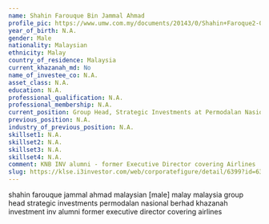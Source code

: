 ```yaml
---
name: Shahin Farouque Bin Jammal Ahmad
profile_pic: https://www.umw.com.my/documents/20143/0/Shahin+Faroque2-03.png/aaceb24b-3f43-3ee0-3e5a-ca035543d00a?t=1656895383874
year_of_birth: N.A.
gender: Male
nationality: Malaysian 
ethnicity: Malay
country_of_residence: Malaysia 
current_khazanah_md: No
name_of_investee_co: N.A.
asset_class: N.A.
education: N.A.
professional_qualification: N.A.
professional_membership: N.A.
current_position: Group Head, Strategic Investments at Permodalan Nasional Berhad
previous_position: N.A.
industry_of_previous_position: N.A. 
skillset1: N.A.
skillset2: N.A.
skillset3: N.A.
skillset4: N.A.
comment: KNB INV alumni - former Executive Director covering Airlines
slug: https://klse.i3investor.com/web/corporatefigure/detail/6399?id=6399-16014-667497473
---
```


shahin farouque jammal ahmad malaysian [male] malay malaysia group head strategic investments permodalan nasional berhad khazanah investment inv alumni former executive director covering airlines